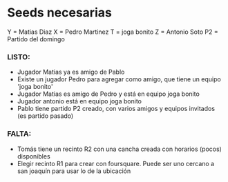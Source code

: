 # Seeds necesarias

Y = Matias Diaz
X = Pedro Martinez
T = joga bonito
Z = Antonio Soto
P2 = Partido del domingo

### LISTO:
* Jugador Matias ya es amigo de Pablo
* Existe un jugador Pedro para agregar como amigo, que tiene un equipo 'joga bonito'
* Jugador Matias es amigo de Pedro y está en equipo joga bonito
* Jugador antonio está en equipo joga bonito
* Pablo tiene partido P2 creado, con varios amigos y equipos invitados (es partido pasado)

### FALTA:

* Tomás tiene un recinto R2 con una cancha creada con horarios (pocos) disponibles
* Elegir recinto R1 para crear con foursquare. Puede ser uno cercano a san joaquín para usar lo de la ubicación
